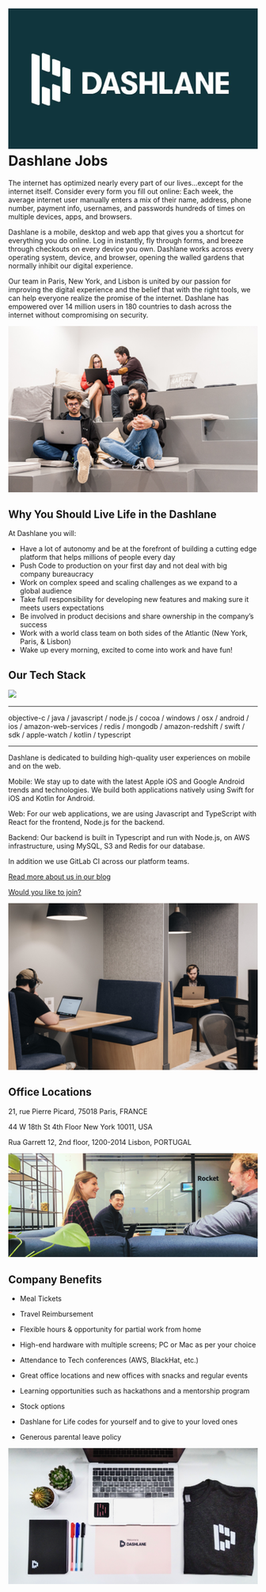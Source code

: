 ![](https://github.com/PauliinaMyllyntaus/we-are-hiring/blob/master/Dashlanelogo.jpg)
Dashlane Jobs
=============

The internet has optimized nearly every part of our lives...except for the internet itself. Consider every form you fill out online: Each week, the average internet user manually enters a mix of their name, address, phone number, payment info, usernames, and passwords hundreds of times on multiple devices, apps, and browsers.

Dashlane is a mobile, desktop and web app that gives you a shortcut for everything you do online. Log in instantly, fly through forms, and breeze through checkouts on every device you own. Dashlane works across every operating system, device, and browser, opening the walled gardens that normally inhibit our digital experience.

Our team in Paris, New York, and Lisbon is united by our passion for improving the digital experience and the belief that with the right tools, we can help everyone realize the promise of the internet. Dashlane has empowered over 14 million users in 180 countries to dash across the internet without compromising on security.

![](https://github.com/PauliinaMyllyntaus/we-are-hiring/blob/master/Living%20Offices%20-%20Dashlane%20(low%20res%20-%20for%20web)%20049.jpg)

Why You Should Live Life in the Dashlane
-------------
At Dashlane you will:
- Have a lot of autonomy and be at the forefront of building a cutting edge platform that helps millions of people every day
- Push Code to production on your first day and not deal with big company bureaucracy
- Work on complex speed and scaling challenges as we expand to a global audience
- Take full responsibility for developing new features and making sure it meets users expectations
- Be involved in product decisions and share ownership in the company’s success
- Work with a world class team on both sides of the Atlantic (New York, Paris, & Lisbon)
- Wake up every morning, excited to come into work and have fun!

Our Tech Stack
--------------
![](https://github.com/PauliinaMyllyntaus/we-are-hiring/blob/master/DevworkingParis.jpg)
- - - - - - - -
objective-c / java / javascript / node.js / cocoa / windows / osx / android / ios / amazon-web-services / redis / mongodb / amazon-redshift / swift / sdk / apple-watch / kotlin / typescript
- - - - -

Dashlane is dedicated to building high-quality user experiences on mobile and on the web.

Mobile: We stay up to date with the latest Apple iOS and Google Android trends and technologies. We build both applications natively using Swift for iOS and Kotlin for Android.

Web: For our web applications, we are using Javascript and TypeScript with React for the frontend, Node.js for the backend.

Backend: Our backend is built in Typescript and run with Node.js, on AWS infrastructure, using MySQL, S3 and Redis for our database.

In addition we use GitLab CI across our platform teams.

[Read more about us in our blog](https://blog.dashlane.com/category/engineering/)

[Would you like to join?](https://www.dashlane.com/about/careers)

![](https://github.com/PauliinaMyllyntaus/we-are-hiring/blob/master/booths1-min.jpg)

Office Locations
------------------

21, rue Pierre Picard, 75018 Paris, FRANCE

44 W 18th St 4th Floor New York 10011, USA

Rua Garrett 12, 2nd floor, 1200-2014 Lisbon, PORTUGAL

![](https://github.com/PauliinaMyllyntaus/we-are-hiring/blob/master/5_couches.png)

Company Benefits
------------------
- Meal Tickets

- Travel Reimbursement

- Flexible hours & opportunity for partial work from home

- High-end hardware with multiple screens; PC or Mac as per your choice

- Attendance to Tech conferences (AWS, BlackHat, etc.)

- Great office locations and new offices with snacks and regular events

- Learning opportunities such as hackathons and a mentorship program

- Stock options

- Dashlane for Life codes for yourself and to give to your loved ones

- Generous parental leave policy

![](https://github.com/PauliinaMyllyntaus/we-are-hiring/blob/master/IMG_20200212_135831_2.jpeg)
